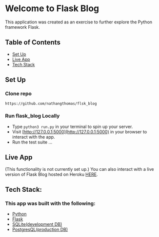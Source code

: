 # Welcome to Flask Blog
This application was created as an exercise to further explore the Python framework Flask.

## Table of Contents
<!--ts-->
   * [Set Up](#set-up)
   * [Live App](#live-app)
   * [Tech Stack](#tech-stack)
<!--te-->

## **Set Up**

### Clone repo
```
https://github.com/nathangthomas/flsk_blog
```
### Run flask_blog Locally
- Type `python3 run.py` in your terminal to spin up your server.
- Visit [http://127.0.0.1:5000](http://127.0.0.1:5000) in your browser to interact with the app.
- Run the test suite ...

## Live App
(This functionality is not currently set up.)
You can also interact with a live version of Flask Blog hosted on Heroku [HERE](https://flask--blog.herokuapp.com).

## Tech Stack:
### This app was built with the following:
- [Python](https://www.python.org/)
- [Flask](https://flask.palletsprojects.com/en/1.1.x/)
- [SQLite(development DB)](https://www.sqlite.org/index.html)
- [PostgresQL(production DB)](https://www.postgresql.org/)
